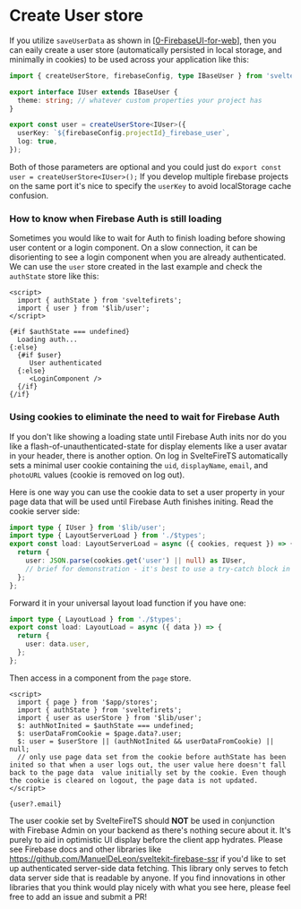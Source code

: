 # Create User store

If you utilize `saveUserData` as shown in [[0-FirebaseUI-for-web]], then you can eaily create a user store (automatically persisted in local storage, and minimally in cookies) to be used across your application like this:

```ts title="stores/user.ts"
import { createUserStore, firebaseConfig, type IBaseUser } from 'sveltefirets';

export interface IUser extends IBaseUser {
  theme: string; // whatever custom properties your project has
}

export const user = createUserStore<IUser>({
  userKey: `${firebaseConfig.projectId}_firebase_user`,
  log: true,
});
```

Both of those parameters are optional and you could just do `export const user = createUserStore<IUser>();` If you develop multiple firebase projects on the same port it's nice to specify the `userKey` to avoid localStorage cache confusion.

### How to know when Firebase Auth is still loading

Sometimes you would like to wait for Auth to finish loading before showing user content or a login component. On a slow connection, it can be disorienting to see a login component when you are already authenticated. We can use the `user` store created in the last example and check the `authState` store like this:

```svelte
<script>
  import { authState } from 'sveltefirets';
  import { user } from '$lib/user';
</script>

{#if $authState === undefined}
  Loading auth...
{:else}
  {#if $user}
     User authenticated
  {:else}
     <LoginComponent />
  {/if}
{/if}
```

### Using cookies to eliminate the need to wait for Firebase Auth

If you don't like showing a loading state until Firebase Auth inits nor do you like a flash-of-unauthenticated-state for display elements like a user avatar in your header, there is another option. On log in SvelteFireTS automatically sets a minimal user cookie containing the `uid`, `displayName`, `email`, and `photoURL` values (cookie is removed on log out).

Here is one way you can use the cookie data to set a user property in your page data that will be used until Firebase Auth finishes initing. Read the cookie server side:

```ts title="+layout.server.ts"
import type { IUser } from '$lib/user';
import type { LayoutServerLoad } from './$types';
export const load: LayoutServerLoad = async ({ cookies, request }) => {
  return {
    user: JSON.parse(cookies.get('user') || null) as IUser, 
    // brief for demonstration - it's best to use a try-catch block in actual usage
  };
};
```

Forward it in your universal layout load function if you have one:

```ts title="+layout.ts"
import type { LayoutLoad } from './$types';
export const load: LayoutLoad = async ({ data }) => {
  return {
    user: data.user,
  };
};
```

Then access in a component from the `page` store.

```svelte title="Foo.svelte"
<script>
  import { page } from '$app/stores';
  import { authState } from 'sveltefirets';
  import { user as userStore } from '$lib/user';
  $: authNotInited = $authState === undefined;
  $: userDataFromCookie = $page.data?.user;
  $: user = $userStore || (authNotInited && userDataFromCookie) || null; 
  // only use page data set from the cookie before authState has been inited so that when a user logs out, the user value here doesn't fall back to the page data  value initially set by the cookie. Even though the cookie is cleared on logout, the page data is not updated.
</script>

{user?.email}
```

The user cookie set by SvelteFireTS should **NOT** be used in conjunction with Firebase Admin on your backend as there's nothing secure about it. It's purely to aid in optimistic UI display before the client app hydrates. Please see Firebase docs and other libraries like https://github.com/ManuelDeLeon/sveltekit-firebase-ssr if you'd like to set up authenticated server-side data fetching. This library only serves to fetch data server side that is readable by anyone. If you find innovations in other libraries that you think would play nicely with what you see here, please feel free to add an issue and submit a PR!

[//begin]: # "Autogenerated link references for markdown compatibility"
[0-FirebaseUI-for-web]: 0-FirebaseUI-for-web.md "Authentication with FirebaseUi for Web"
[//end]: # "Autogenerated link references"